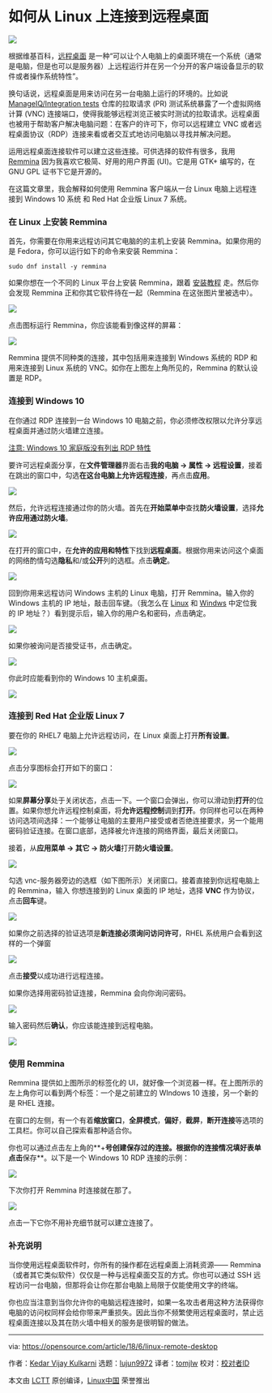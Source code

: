 如何从 Linux 上连接到远程桌面
======

![](https://opensource.com/sites/default/files/styles/image-full-size/public/lead-images/rh_003499_01_cloud21x_cc.png?itok=5UwC92dO)

根据维基百科，[远程桌面][1] 是一种“可以让个人电脑上的桌面环境在一个系统（通常是电脑，但是也可以是服务器）上远程运行并在另一个分开的客户端设备显示的软件或者操作系统特性”。

换句话说，远程桌面是用来访问在另一台电脑上运行的环境的。比如说 [ManageIQ/Integration tests][2] 仓库的拉取请求 (PR) 测试系统暴露了一个虚拟网络计算 (VNC) 连接端口，使得我能够远程浏览正被实时测试的拉取请求。远程桌面也被用于帮助客户解决电脑问题：在客户的许可下，你可以远程建立 VNC 或者远程桌面协议（RDP）连接来看或者交互式地访问电脑以寻找并解决问题。

运用远程桌面连接软件可以建立这些连接。可供选择的软件有很多，我用 [Remmina][3] 因为我喜欢它极简、好用的用户界面 (UI)。它是用 GTK+ 编写的，在 GNU GPL 证书下它是开源的。

在这篇文章里，我会解释如何使用 Remmina 客户端从一台 Linux 电脑上远程连接到 Windows 10 系统 和 Red Hat 企业版 Linux 7 系统。

### 在 Linux 上安装 Remmina

首先，你需要在你用来远程访问其它电脑的的主机上安装 Remmina。如果你用的是 Fedora，你可以运行如下的命令来安装 Remmina：
```
sudo dnf install -y remmina
```

如果你想在一个不同的 Linux 平台上安装 Remmina，跟着 [安装教程][4] 走。然后你会发现 Remmina 正和你其它软件待在一起（Remmina 在这张图片里被选中）。

![](https://opensource.com/sites/default/files/uploads/remmina1-on-desktop.png)

点击图标运行 Remmina，你应该能看到像这样的屏幕：

![](https://opensource.com/sites/default/files/uploads/remmina2_launched.png)

Remmina 提供不同种类的连接，其中包括用来连接到 Windows 系统的 RDP 和 用来连接到 Linux 系统的 VNC。如你在上图左上角所见的，Remmina 的默认设置是 RDP。

### 连接到 Windows 10

在你通过 RDP 连接到一台 Windows 10 电脑之前，你必须修改权限以允许分享远程桌面并通过防火墙建立连接。

[注意: Windows 10 家庭版没有列出 RDP 特性][5]

要许可远程桌面分享，在**文件管理器**界面右击**我的电脑 → 属性 → 远程设置**，接着在跳出的窗口中，勾选**在这台电脑上允许远程连接**，再点击**应用**。

![](https://opensource.com/sites/default/files/uploads/remmina3_connect_win10.png)

然后，允许远程连接通过你的防火墙。首先在**开始菜单中**查找**防火墙设置**，选择**允许应用通过防火墙**。

![](https://opensource.com/sites/default/files/uploads/remmina4_firewall.png)

在打开的窗口中，在**允许的应用和特性**下找到**远程桌面**。根据你用来访问这个桌面的网络酌情勾选**隐私**和/或**公开**列的选框。点击**确定**。

![](https://opensource.com/sites/default/files/uploads/remmina5_firewall_2.png)

回到你用来远程访问 Windows 主机的 Linux 电脑，打开 Remmina。输入你的 Windows 主机的 IP 地址，敲击回车键。（我怎么在 [Linux][6] 和 [Windws][7] 中定位我的 IP 地址？）看到提示后，输入你的用户名和密码，点击确定。

![](https://opensource.com/sites/default/files/uploads/remmina6_login.png)

如果你被询问是否接受证书，点击确定。

![](https://opensource.com/sites/default/files/uploads/remmina7_certificate.png)

你此时应能看到你的 Windows 10 主机桌面。

![](https://opensource.com/sites/default/files/uploads/remmina8_remote_desktop.png)

### 连接到 Red Hat 企业版 Linux 7

要在你的 RHEL7 电脑上允许远程访问，在 Linux 桌面上打开**所有设置**。

![](https://opensource.com/sites/default/files/uploads/remmina9_settings.png)

点击分享图标会打开如下的窗口：

![](https://opensource.com/sites/default/files/uploads/remmina10_sharing.png)

如果**屏幕分享**处于关闭状态，点击一下。一个窗口会弹出，你可以滑动到**打开**的位置。如果你想允许远程控制桌面，将**允许远程控制**调到**打开**。你同样也可以在两种访问选项间选择：一个能够让电脑的主要用户接受或者否绝连接要求，另一个能用密码验证连接。在窗口底部，选择被允许连接的网络界面，最后关闭窗口。

接着，从**应用菜单 → 其它 → 防火墙**打开**防火墙设置**。

![](https://opensource.com/sites/default/files/uploads/remmina11_firewall_settings.png)

勾选 vnc-服务器旁边的选框（如下图所示）关闭窗口。接着直接到你远程电脑上的 Remmina，输入 你想连接到的 Linux 桌面的 IP 地址，选择 **VNC** 作为协议，点击**回车**键。

![](https://opensource.com/sites/default/files/uploads/remmina12_vncprotocol.png)

如果你之前选择的验证选项是**新连接必须询问访问许可**，RHEL 系统用户会看到这样的一个弹窗

![](https://opensource.com/sites/default/files/uploads/remmina13_permission.png)

点击**接受**以成功进行远程连接。

如果你选择用密码验证连接，Remmina 会向你询问密码。

![](https://opensource.com/sites/default/files/uploads/remmina14_password-auth.png)

输入密码然后**确认**，你应该能连接到远程电脑。

![](https://opensource.com/sites/default/files/uploads/remmina15_connected.png)

### 使用 Remmina

Remmina 提供如上图所示的标签化的 UI，就好像一个浏览器一样。在上图所示的左上角你可以看到两个标签：一个是之前建立的 WIndows 10 连接，另一个新的是 RHEL 连接。

在窗口的左侧，有一个有着**缩放窗口**，**全屏模式**，**偏好**，**截屏**，**断开连接**等选项的工具栏。你可以自己探索看那种适合你。

你也可以通过点击左上角的**+**号创建保存过的连接。根据你的连接情况填好表单点击**保存**。以下是一个 Windows 10 RDP 连接的示例：

![](https://opensource.com/sites/default/files/uploads/remmina16_saved-connection.png)

下次你打开 Remmina 时连接就在那了。

![](https://opensource.com/sites/default/files/uploads/remmina17_connection-available.png)

点击一下它你不用补充细节就可以建立连接了。

### 补充说明

当你使用远程桌面软件时，你所有的操作都在远程桌面上消耗资源—— Remmina（或者其它类似软件）仅仅是一种与远程桌面交互的方式。你也可以通过 SSH 远程访问一台电脑，但那将会让你在那台电脑上局限于仅能使用文字的终端。

你也应当注意到当你允许你的电脑远程连接时，如果一名攻击者用这种方法获得你电脑的访问权同样会给你带来严重损失。因此当你不频繁使用远程桌面时，禁止远程桌面连接以及其在防火墙中相关的服务是很明智的做法。

--------------------------------------------------------------------------------

via: https://opensource.com/article/18/6/linux-remote-desktop

作者：[Kedar Vijay Kulkarni][a]
选题：[lujun9972](https://github.com/lujun9972)
译者：[tomjlw](https://github.com/tomjlw)
校对：[校对者ID](https://github.com/校对者ID)

本文由 [LCTT](https://github.com/LCTT/TranslateProject) 原创编译，[Linux中国](https://linux.cn/) 荣誉推出

[a]:https://opensource.com/users/kkulkarn
[1]:https://en.wikipedia.org/wiki/Remote_desktop_software
[2]:https://github.com/ManageIQ/integration_tests
[3]:https://www.remmina.org/wp/
[4]:https://www.tecmint.com/remmina-remote-desktop-sharing-and-ssh-client/
[5]:https://superuser.com/questions/1019203/remote-desktop-settings-missing#1019212
[6]:https://opensource.com/article/18/5/how-find-ip-address-linux
[7]:https://www.groovypost.com/howto/find-windows-10-device-ip-address/
